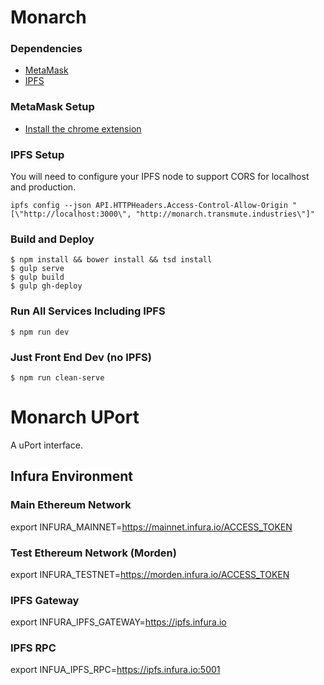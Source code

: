 # Monarch

### Dependencies

- [MetaMask](https://metamask.io/)
- [IPFS](https://ipfs.io)

### MetaMask Setup

- [Install the chrome extension](https://chrome.google.com/webstore/detail/nkbihfbeogaeaoehlefnkodbefgpgknn)

### IPFS Setup

You will need to configure your IPFS node to support CORS for localhost and production.

```
ipfs config --json API.HTTPHeaders.Access-Control-Allow-Origin "[\"http://localhost:3000\", "http://monarch.transmute.industries\"]" 
```


### Build and Deploy 
```
$ npm install && bower install && tsd install
$ gulp serve
$ gulp build
$ gulp gh-deploy
```

### Run All Services Including IPFS

```
$ npm run dev
```

### Just Front End Dev (no IPFS)

```
$ npm run clean-serve 
```


# Monarch UPort

A uPort interface.

## Infura Environment

### Main Ethereum Network
export INFURA_MAINNET=https://mainnet.infura.io/ACCESS_TOKEN

### Test Ethereum Network (Morden)
export INFURA_TESTNET=https://morden.infura.io/ACCESS_TOKEN

### IPFS Gateway
export INFURA_IPFS_GATEWAY=https://ipfs.infura.io

### IPFS RPC
export INFUA_IPFS_RPC=https://ipfs.infura.io:5001